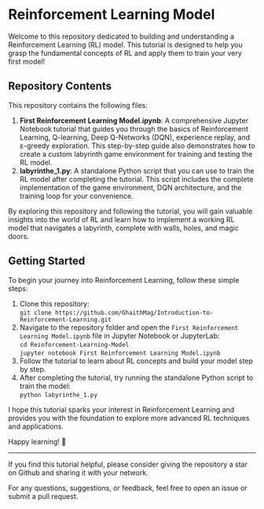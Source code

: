 

 <h1>Reinforcement Learning Model</h1>
 
 <p>Welcome to this repository dedicated to building and understanding a Reinforcement Learning (RL) model. This tutorial is designed to help you grasp the fundamental concepts of RL and apply them to train your very first model!</p>

<h2>Repository Contents</h2>

<p>This repository contains the following files:</p>

<ol>
    <li><strong>First Reinforcement Learning Model.ipynb</strong>: A comprehensive Jupyter Notebook tutorial that guides you through the basics of Reinforcement Learning, Q-learning, Deep Q-Networks (DQN), experience replay, and ε-greedy exploration. This step-by-step guide also demonstrates how to create a custom labyrinth game environment for training and testing the RL model.</li>
    <li><strong>labyrinthe_1.py</strong>: A standalone Python script that you can use to train the RL model after completing the tutorial. This script includes the complete implementation of the game environment, DQN architecture, and the training loop for your convenience.</li>
</ol>

<p>By exploring this repository and following the tutorial, you will gain valuable insights into the world of RL and learn how to implement a working RL model that navigates a labyrinth, complete with walls, holes, and magic doors.</p>

<h2>Getting Started</h2>

<p>To begin your journey into Reinforcement Learning, follow these simple steps:</p>

<ol>
    <li>Clone this repository:<br><code>git clone https://github.com/GhaithMag/Introduction-to-Reinforcement-Learning.git</code></li>
    <li>Navigate to the repository folder and open the <code>First Reinforcement Learning Model.ipynb</code> file in Jupyter Notebook or JupyterLab:<br><code>cd Reinforcement-Learning-Model</code><br><code>jupyter notebook First Reinforcement Learning Model.ipynb</code></li>
    <li>Follow the tutorial to learn about RL concepts and build your model step by step.</li>
    <li>After completing the tutorial, try running the standalone Python script to train the model:<br><code>python labyrinthe_1.py</code></li>
</ol>

<p>I hope this tutorial sparks your interest in Reinforcement Learning and provides you with the foundation to explore more advanced RL techniques and applications.</p>

<p>Happy learning! 🚀</p>

<hr>

<p>If you find this tutorial helpful, please consider giving the repository a star on Github and sharing it with your network.</p>

<p>For any questions, suggestions, or feedback, feel free to open an issue or submit a pull request.</p>

